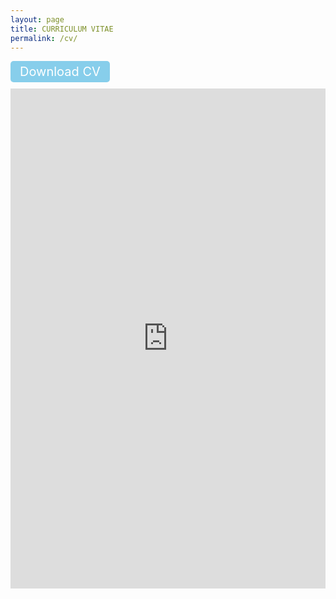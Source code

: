 ```yaml
---
layout: page
title: CURRICULUM VITAE
permalink: /cv/
---
```

<!--
<h2 class="title">CURRICULUM VITAE</h2>

<a href="https://jie-duan.com/files/CV_JMC.pdf" target="_blank"><i class="fas fa-file-pdf"></i> Download CV</a>
-->

<!-- 添加下载按钮 -->
<a href="https://jie-duan.com/files/CV_JMC.pdf" target="_blank" style="display: inline-block; margin-bottom: 10px; padding: 5px 15px; background-color: #87CEEB; color: white; text-decoration: none; border-radius: 5px; font-size: 20px;">
  <i class="fas fa-file-pdf"></i> Download CV
</a>

<iframe src="https://jie-duan.com/files/CV_JMC.pdf" width="100%" height="800px" style="border: none;"></iframe>

<!-- 使用Google Docs查看器嵌入PDF 
<iframe src="https://docs.google.com/viewer?url=https://jie-duan.com/files/CV_JMC.pdf&embedded=true" width="100%" height="800px" style="border: none;"></iframe>
-->
